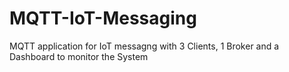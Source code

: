 # MQTT-IoT-Messaging
 MQTT application for IoT messagng with 3 Clients, 1 Broker and a Dashboard to monitor the System
